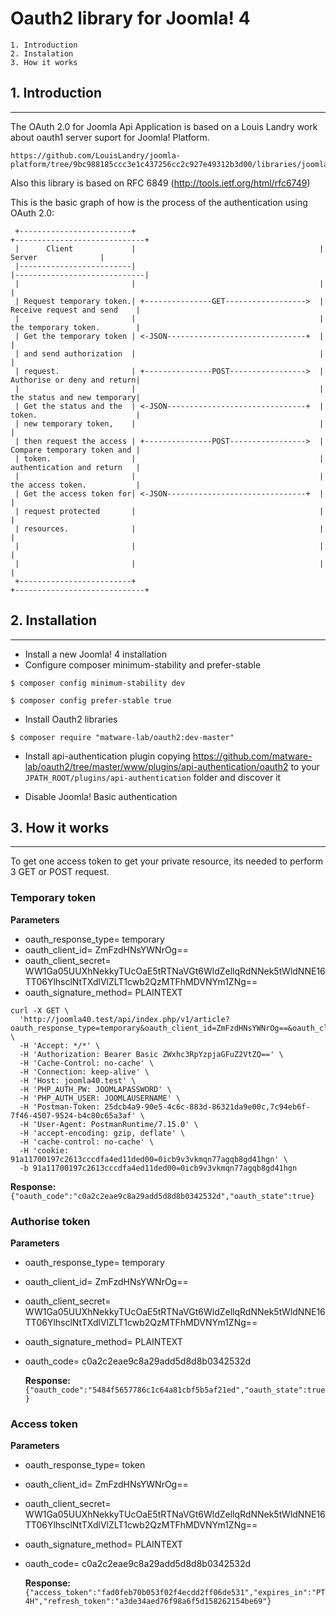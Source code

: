 # Oauth2 library for Joomla! 4

	1. Introduction
	2. Instalation
	3. How it works


## 1. Introduction
---------------

The OAuth 2.0 for Joomla Api Application is based on a Louis Landry work about 
oauth1 server suport for Joomla! Platform.

```
https://github.com/LouisLandry/joomla-platform/tree/9bc988185ccc3e1c437256cc2c927e49312b3d00/libraries/joomla/oauth1
```
Also this library is based on RFC 6849 (http://tools.ietf.org/html/rfc6749)


This is the basic graph of how is the process of the authentication using OAuth 2.0:

```
 +-------------------------+                                         +-----------------------------+
 |      Client             |                                         |         Server              |
 |-------------------------|                                         |-----------------------------|
 |                         |                                         |                             |
 | Request temporary token.| +---------------GET------------------>  | Receive request and send    |
 |                         |                                         | the temporary token.        |
 | Get the temporary token | <-JSON-------------------------------+  |                             |
 | and send authorization  |                                         |                             |
 | request.                | +---------------POST----------------->  | Authorise or deny and return|
 |                         |                                         | the status and new temporary|
 | Get the status and the  | <-JSON-------------------------------+  | token.                      |
 | new temporary token,    |                                         |                             |
 | then request the access | +---------------POST----------------->  | Compare temporary token and |
 | token.                  |                                         | authentication and return   |
 |                         |                                         | the access token.           |
 | Get the access token for| <-JSON-------------------------------+  |                             |
 | request protected       |                                         |                             |
 | resources.              |                                         |                             |
 |                         |                                         |                             |
 |                         |                                         |                             |
 +-------------------------+                                         +-----------------------------+
```

## 2. Installation
------------------

* Install a new Joomla! 4 installation
* Configure composer minimum-stability and prefer-stable

```
$ composer config minimum-stability dev

$ composer config prefer-stable true
```
* Install Oauth2 libraries

```
$ composer require "matware-lab/oauth2:dev-master"
```

* Install api-authentication plugin copying https://github.com/matware-lab/oauth2/tree/master/www/plugins/api-authentication/oauth2 to your `JPATH_ROOT/plugins/api-authentication` folder and discover it

* Disable Joomla! Basic authentication

## 3. How it works
------------------

To get one access token to get your private resource, its needed to perform 3 GET or POST request. 

### Temporary token

**Parameters**

* oauth_response_type= temporary
* oauth_client_id= ZmFzdHNsYWNrOg==
* oauth_client_secret= WW1Ga05UUXhNekkyTUcOaE5tRTNaVGt6WldZellqRdNNek5tWldNNE16TT06YlhsclNtTXdlVlZLT1cwb2QzMTFhMDVNYm1ZNg==
* oauth_signature_method= PLAINTEXT

```
curl -X GET \
  'http://joomla40.test/api/index.php/v1/article?oauth_response_type=temporary&oauth_client_id=ZmFzdHNsYWNrOg==&oauth_client_secret=WW1Ga05UUXhNekkyTUcOaE5tRTNaVGt6WldZellqRdNNek5tWldNNE16TT06YlhsclNtTXdlVlZLT1cwb2QzMTFhMDVNYm1ZNg==&oauth_signature_method=PLAINTEXT' \
  -H 'Accept: */*' \
  -H 'Authorization: Bearer Basic ZWxhc3RpYzpjaGFuZ2VtZQ==' \
  -H 'Cache-Control: no-cache' \
  -H 'Connection: keep-alive' \
  -H 'Host: joomla40.test' \
  -H 'PHP_AUTH_PW: JOOMLAPASSWORD' \
  -H 'PHP_AUTH_USER: JOOMLAUSERNAME' \
  -H 'Postman-Token: 25dcb4a9-90e5-4c6c-883d-86321da9e00c,7c94eb6f-7f46-4507-9524-b4c80c65a3af' \
  -H 'User-Agent: PostmanRuntime/7.15.0' \
  -H 'accept-encoding: gzip, deflate' \
  -H 'cache-control: no-cache' \
  -H 'cookie: 91a11700197c2613cccdfa4ed11ded00=0icb9v3vkmqn77agqb8gd41hgn' \
  -b 91a11700197c2613cccdfa4ed11ded00=0icb9v3vkmqn77agqb8gd41hgn
  ```
  
  **Response:** `{"oauth_code":"c0a2c2eae9c8a29add5d8d8b0342532d","oauth_state":true}`

### Authorise token

**Parameters**

* oauth_response_type= temporary
* oauth_client_id= ZmFzdHNsYWNrOg==
* oauth_client_secret= WW1Ga05UUXhNekkyTUcOaE5tRTNaVGt6WldZellqRdNNek5tWldNNE16TT06YlhsclNtTXdlVlZLT1cwb2QzMTFhMDVNYm1ZNg==
* oauth_signature_method= PLAINTEXT
* oauth_code= c0a2c2eae9c8a29add5d8d8b0342532d

  **Response:** `{"oauth_code":"5484f5657786c1c64a81cbf5b5af21ed","oauth_state":true}`

### Access token

**Parameters**

* oauth_response_type= token
* oauth_client_id= ZmFzdHNsYWNrOg==
* oauth_client_secret= WW1Ga05UUXhNekkyTUcOaE5tRTNaVGt6WldZellqRdNNek5tWldNNE16TT06YlhsclNtTXdlVlZLT1cwb2QzMTFhMDVNYm1ZNg==
* oauth_signature_method= PLAINTEXT
* oauth_code= c0a2c2eae9c8a29add5d8d8b0342532d

  **Response:** `{"access_token":"fad0feb70b053f02f4ecdd2ff06de531","expires_in":"PT4H","refresh_token":"a3de34aed76f98a6f5d158262154be69"}`
